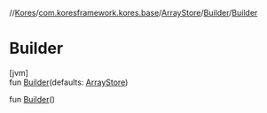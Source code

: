 //[Kores](../../../../index.md)/[com.koresframework.kores.base](../../index.md)/[ArrayStore](../index.md)/[Builder](index.md)/[Builder](-builder.md)

# Builder

[jvm]\
fun [Builder](-builder.md)(defaults: [ArrayStore](../index.md))

fun [Builder](-builder.md)()
